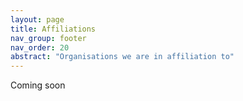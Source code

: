 ```yaml
---
layout: page
title: Affiliations
nav_group: footer
nav_order: 20
abstract: "Organisations we are in affiliation to"
---
```


Coming soon